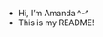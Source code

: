 - Hi, I’m Amanda ^-^
- This is my README!


<!---
amandahn/amandahn is a ✨ special ✨ repository because its `README.md` (this file) appears on your GitHub profile.
You can click the Preview link to take a look at your changes.
--->
